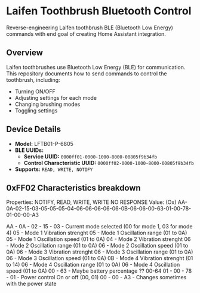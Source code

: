 # Laifen Toothbrush Bluetooth Control
Reverse-engineering Laifen toothbrush BLE (Bluetooth Low Energy) commands with end goal of creating Home Assistant integration.

## Overview
Laifen toothbrushes use Bluetooth Low Energy (BLE) for communication. This repository documents how to send commands to control the toothbrush, including:
- Turning ON/OFF
- Adjusting settings for each mode
- Changing brushing modes
- Toggling settings

## Device Details
- **Model:** LFTB01-P-6805
- **BLE UUIDs:**
  - **Service UUID:** `0000ff01-0000-1000-8000-00805f9b34fb`
  - **Control Characteristic UUID:** `0000ff02-0000-1000-8000-00805f9b34fb`
- **Supports:** `READ, WRITE, NOTIFY`

## 0xFF02 Characteristics breakdown
Properties: NOTIFY, READ, WRITE, WRITE NO RESPONSE Value: (Ox) AA-0A-02-15-03-05-05-05-04-06-06-06-06-06-0B-06-06-00-63-01-00-78-01-00-00-A3

AA - 
0A - 
02 - 
15 - 
03 - Current mode selected (00 for mode 1, 03 for mode 4)
05 - Mode 1 Vibration strenght
05 - Mode 1 Oscillation range (01 to 0A)
05 - Mode 1 Oscillation speed (01 to 0A)
04 - Mode 2 Vibration strenght
06 - Mode 2 Oscillation range (01 to 0A)
06 - Mode 2 Oscillation speed (01 to 0A)
06 - Mode 3 Vibration strenght
06 - Mode 3 Oscillation range (01 to 0A)
06 - Mode 3 Oscillation speed (01 to 0A)
0B - Mode 4 Vibration strenght (01 to 14)
06 - Mode 4 Oscillation range (01 to 0A)
06 - Mode 4 Oscillation speed (01 to 0A)
00 - 
63 - Maybe battery percentage ?? 00-64
01 - 
00 - 
78 - 
01 - Power control On or off (00, 01)
00 - 
00 - 
A3 - Changes sometimes with the power state
